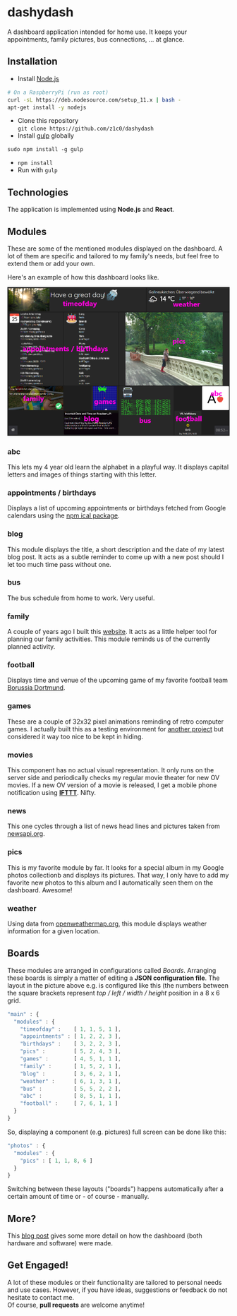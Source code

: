 # dashydash

A dashboard application intended for home use. It keeps your appointments, family pictures, bus connections, ... at glance.

## Installation

* Install [Node.js](https://nodejs.org/en/download/)
```bash
# On a RaspberryPi (run as root)
curl -sL https://deb.nodesource.com/setup_11.x | bash -
apt-get install -y nodejs
```
* Clone this repository  
`git clone https://github.com/z1c0/dashydash`
* Install [gulp](https://gulpjs.com/) globally
```
sudo npm install -g gulp
```
* `npm install`
* Run with `gulp`

## Technologies

The application is implemented using **Node.js** and **React**.

## Modules

These are some of the mentioned modules displayed on the dashboard. A lot of
them are specific and tailored to my family's needs, but feel free to extend them or add your own.

Here's an example of how this dashboard looks like.

![The dashboard in action.](dashboard-example.png)

### abc

This lets my 4 year old learn the alphabet in a playful way. It displays capital letters and images of things starting with this letter.

###  appointments / birthdays

Displays a list of upcoming appointments or birthdays fetched from Google calendars using the [npm ical package](https://www.npmjs.com/package/ical).

### blog

This module displays the title, a short description and the date of my latest blog post. It acts as a subtle reminder to come up with a new post should I let too much time pass without one.

### bus

The bus schedule from home to work. Very useful.

### family

A couple of years ago I built this [website](https://ziegler-family.com). It acts as a little helper tool for planning our family activities. This module reminds us of the currently planned activity.

### football

Displays time and venue of the upcoming game of my favorite football team [Borussia Dortmund](http://bvb.de).

### games

These are a couple of 32x32 pixel animations reminding of retro computer games. I actually built this as a testing environment for [another project](https://wolfgang-ziegler.com/blog/arduino-led-picture-frame) but considered it way too nice to be kept in hiding.

### movies

This component has no actual visual representation. It only runs on the server side and periodically checks my regular movie theater for new OV movies. If a new OV version of a movie is released, I get a mobile phone notification using [**IFTTT**](https://ifttt.com). Nifty.

### news

This one cycles through a list of news head lines and pictures taken from [newsapi.org](https://newsapi.org/).

### pics

This is my favorite module by far. It looks for a special album in my Google photos collectionb and displays its pictures. That way, I only have to add my favorite new photos to this album and I automatically seen them on the dashboard. Awesome!

### weather

Using data from [openweathermap.org](http://openweathermap.org/), this module displays weather information for a given location.


## Boards

These modules are arranged in configurations called *Boards*. Arranging these boards is simply a matter of editing a **JSON configuration file**. The layout in the picture above e.g. is configured like this (the numbers between the square brackets represent *top / left / width / height* position in a 8 x 6 grid.

```js
"main" : {
  "modules" : {     
    "timeofday" :    [ 1, 1, 5, 1 ],
    "appointments" : [ 1, 2, 2, 3 ],
    "birthdays" :    [ 3, 2, 2, 3 ],
    "pics" :         [ 5, 2, 4, 3 ],
    "games" :        [ 4, 5, 1, 1 ],
    "family" :       [ 1, 5, 2, 1 ],
    "blog" :         [ 3, 6, 2, 1 ],
    "weather" :      [ 6, 1, 3, 1 ],
    "bus" :          [ 5, 5, 2, 2 ],
    "abc" :          [ 8, 5, 1, 1 ],
    "football" :     [ 7, 6, 1, 1 ]
  }
}
```

So, displaying a component (e.g. pictures) full screen can be done like this:

```js
"photos" : {
  "modules" : {     
    "pics" : [ 1, 1, 8, 6 ]
  }
}  
```

Switching between these layouts ("boards") happens automatically after a certain amount of time or - of course - manually.

## More?
This [blog post](https://wolfgang-ziegler.com/blog/family-dashboard) gives some more detail on how the dashboard (both hardware and software) were made.

## Get Engaged!
A lot of these modules or their functionality are tailored to personal needs and use cases. However, if you have ideas, suggestions or feedback do not hesitate to contact me.  
Of course, **pull requests** are welcome anytime!

